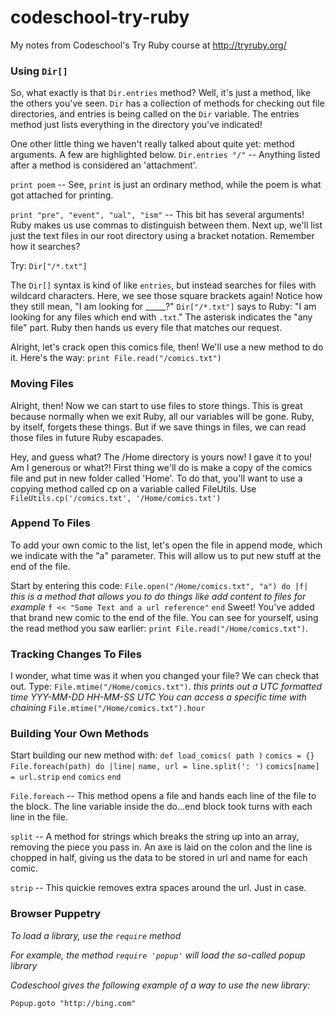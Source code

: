 # codeschool-try-ruby
My notes from Codeschool's Try Ruby course at http://tryruby.org/

### Using `Dir[]`
So, what exactly is that `Dir.entries` method? Well, it's just a method, like the others you've seen. `Dir` has a collection of methods for checking out file directories, and entries is being called on the `Dir` variable. The entries method just lists everything in the directory you've indicated!

One other little thing we haven't really talked about quite yet: method arguments. A few are highlighted below.
`Dir.entries "/"` -- Anything listed after a method is considered an 'attachment'.

`print poem` -- See, `print` is just an ordinary method, while the poem is what got attached for printing.

`print "pre", "event", "ual", "ism"` -- This bit has several arguments! Ruby makes us use commas to distinguish between them.
Next up, we'll list just the text files in our root directory using a bracket notation. Remember how it searches?

Try: `Dir["/*.txt"]`

The `Dir[]` syntax is kind of like `entries`, but instead searches for files with wildcard characters.
Here, we see those square brackets again! Notice how they still mean, "I am looking for _____?"
`Dir["/*.txt"]` says to Ruby: "I am looking for any files which end with `.txt`." The asterisk indicates the "any file" part. Ruby then hands us every file that matches our request.

Alright, let's crack open this comics file, then! We'll use a new method to do it.
Here's the way: `print File.read("/comics.txt")`

### Moving Files
Alright, then! Now we can start to use files to store things. This is great because normally when we exit Ruby, all our variables will be gone. Ruby, by itself, forgets these things. But if we save things in files, we can read those files in future Ruby escapades.

Hey, and guess what? The /Home directory is yours now! I gave it to you! Am I generous or what?!
First thing we'll do is make a copy of the comics file and put in new folder called 'Home'.
To do that, you'll want to use a copying method called cp on a variable called FileUtils.
Use `FileUtils.cp('/comics.txt', '/Home/comics.txt')`

### Append To Files
To add your own comic to the list, let's open the file in append mode, which we indicate with the "a" parameter. This will allow us to put new stuff at the end of the file.

Start by entering this code: `File.open("/Home/comics.txt", "a") do |f|`
*this is a method that allows you to do things like add content to files for example*
`f << "Some Text and a url reference"`
`end`
Sweet! You've added that brand new comic to the end of the file. You can see for yourself, using the read method you saw earlier: `print File.read("/Home/comics.txt")`.

### Tracking Changes To Files
I wonder, what time was it when you changed your file? We can check that out.
Type: `File.mtime("/Home/comics.txt")`.
*this prints out a UTC formatted time YYY-MM-DD HH-MM-SS UTC*
*You can access a specific time with chaining*
`File.mtime("/Home/comics.txt").hour`


### Building Your Own Methods
Start building our new method with: 
`def load_comics( path )`
  `comics = {}`
  `File.foreach(path) do |line|`
    `name, url = line.split(': ')`
    `comics[name] = url.strip`
  `end`
  `comics`
`end`


`File.foreach` -- This method opens a file and hands each line of the file to the block. The line variable inside the do...end block took turns with each line in the file.

`split` -- A method for strings which breaks the string up into an array, removing the piece you pass in. An axe is laid on the colon and the line is chopped in half, giving us the data to be stored in url and name for each comic.

`strip` -- This quickie removes extra spaces around the url. Just in case.

### Browser Puppetry
*To load a library, use the `require` method*

*For example, the method `require 'popup'` will load the so-called popup library*

*Codeschool gives the following example of a way to use the new library:*

`Popup.goto "http://bing.com"`


